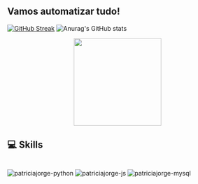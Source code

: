## Vamos automatizar tudo!
[![GitHub Streak](https://github-readme-streak-stats.herokuapp.com?user=patriciajorge&theme=rose_pine&hide_border=true&card_width=100)](https://git.io/streak-stats) ![Anurag's GitHub stats](https://github-readme-stats.vercel.app/api?username=patriciajorge&show_icons=true&hide_border=true&card_width=100&title_color=FF69B4&icon_color=FF1493&text_color=FFC0CB&bg_color=0D1117)
<p align="center">
  <a>
  <img height=200 src="https://github-readme-stats.vercel.app/api/top-langs/?username=patriciajorge&layout=compact&theme=rose_pine&hide_border=true&title_color=FF69B4&icon_color=FF1493&text_color=FFC0CB&bg_color=0D1117" />
  </a>
</p>

## 💻 Skills
<div style="display: inline_block"><br>
  <img align="center" alt="patriciajorge-python" src="https://img.shields.io/badge/Python-14354C?style=for-the-badge&logo=python&logoColor=white">
  <img align="center" alt="patriciajorge-js" src="https://img.shields.io/badge/JavaScript-F7DF1E?style=for-the-badge&logo=javascript&logoColor=black">
  <img align="center" alt="patriciajorge-mysql" src="https://img.shields.io/badge/MySQL-4479A1?style=for-the-badge&logo=mysql&logoColor=white">
</div>
